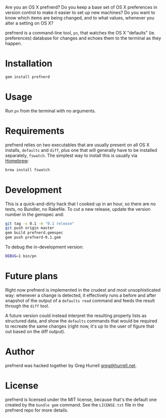 Are you an OS X prefnerd? Do you keep a base set of OS X preferences in version
control to make it easier to set up new machines? Do you want to know which
items are being changed, and to what values, whenever you alter a setting on OS
X?

prefnerd is a command-line tool, `pn`, that watches the OS X "defaults" (ie.
preferences) database for changes and echoes them to the terminal as they
happen.

# Installation

```sh
gem install prefnerd
```

# Usage

Run `pn` from the terminal with no arguments.

# Requirements

prefnerd relies on two executables that are usually present on all OS X
installs, `defaults` and `diff`, plus one that will generally have to be
installed separately, `fswatch`. The simplest way to install this is usually via
[Homebrew](http://brew.sh/):

```sh
brew install fswatch
```

# Development

This is a quick-and-dirty hack that I cooked up in an hour, so there are no
tests, no Bundler, no Rakefile. To cut a new release, update the version
number in the gemspec and:

```sh
git tag -s 0.1 -m "0.1 release"
git push origin master
gem build prefnerd.gemspec
gem push prefnerd-0.1.gem
```

To debug the in-development version:

```sh
DEBUG=1 bin/pn
```

# Future plans

Right now prefnerd is implemented in the crudest and most unsophisticated way:
whenever a change is detected, it effectively runs a before and after snapshot
of the output of a `defaults read` command and feeds the result through the
`diff` tool.

A future version could instead interpret the resulting property lists as
structured data, and show the `defaults` commands that would be required to
recreate the same changes (right now, it's up to the user of figure that out
based on the diff output).

# Author

prefnerd was hacked together by Greg Hurrell <greg@hurrell.net>.

# License

prefnerd is licensed under the MIT license, because that's the default one
created by the `bundle gem` command. See the `LICENSE.txt` file in the prefnerd
repo for more details.
